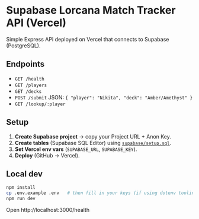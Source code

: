# Supabase Lorcana Match Tracker API (Vercel)

Simple Express API deployed on Vercel that connects to Supabase (PostgreSQL).

## Endpoints
- `GET /health`
- `GET /players`
- `GET /decks`
- `POST /submit` JSON: `{ "player": "Nikita", "deck": "Amber/Amethyst" }`
- `GET /lookup/:player`

## Setup

1) **Create Supabase project** → copy your Project URL + Anon Key.  
2) **Create tables** (Supabase SQL Editor) using [`supabase/setup.sql`](supabase/setup.sql).  
3) **Set Vercel env vars** (`SUPABASE_URL`, `SUPABASE_KEY`).  
4) **Deploy** (GitHub → Vercel).

## Local dev
```bash
npm install
cp .env.example .env   # then fill in your keys (if using dotenv tooling)
npm run dev
```

Open http://localhost:3000/health
